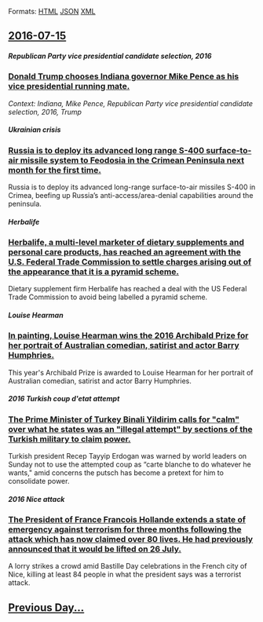 
Formats: [HTML](2016/07/15/index.html)  [JSON](2016/07/15/index.json)  [XML](2016/07/15/index.xml)  

## [2016-07-15](/news/2016/07/15/index.md)

##### Republican Party vice presidential candidate selection, 2016
### [Donald Trump chooses Indiana governor Mike Pence as his vice presidential running mate. ](/news/2016/07/15/donald-trump-chooses-indiana-governor-mike-pence-as-his-vice-presidential-running-mate.md)
_Context: Indiana, Mike Pence, Republican Party vice presidential candidate selection, 2016, Trump_

##### Ukrainian crisis
### [Russia is to deploy its advanced long range S-400 surface-to-air missile system to Feodosia in the Crimean Peninsula next month for the first time. ](/news/2016/07/15/russia-is-to-deploy-its-advanced-long-range-s-400-surface-to-air-missile-system-to-feodosia-in-the-crimean-peninsula-next-month-for-the-firs.md)
Russia is to deploy its advanced long-range surface-to-air missiles S-400 in Crimea, beefing up Russia’s anti-access/area-denial capabilities around the peninsula.

##### Herbalife
### [Herbalife, a multi-level marketer of dietary supplements and personal care products, has reached an agreement with the U.S. Federal Trade Commission to settle charges arising out of the appearance that it is a pyramid scheme. ](/news/2016/07/15/herbalife-a-multi-level-marketer-of-dietary-supplements-and-personal-care-products-has-reached-an-agreement-with-the-u-s-federal-trade-co.md)
Dietary supplement firm Herbalife has reached a deal with the US Federal Trade Commission to avoid being labelled a pyramid scheme.

##### Louise Hearman
### [In painting, Louise Hearman wins the 2016 Archibald Prize for her portrait of Australian comedian, satirist and actor Barry Humphries. ](/news/2016/07/15/in-painting-louise-hearman-wins-the-2016-archibald-prize-for-her-portrait-of-australian-comedian-satirist-and-actor-barry-humphries.md)
This year&#039;s Archibald Prize is awarded to Louise Hearman for her portrait of Australian comedian, satirist and actor Barry Humphries.

##### 2016 Turkish coup d'etat attempt
### [The Prime Minister of Turkey Binali Yildirim calls for "calm" over what he states was an "illegal attempt" by sections of the Turkish military to claim power. ](/news/2016/07/15/the-prime-minister-of-turkey-binali-ya-lda-ra-m-calls-for-calm-over-what-he-states-was-an-illegal-attempt-by-sections-of-the-turkish-mil.md)
Turkish president Recep Tayyip Erdogan was warned by world leaders on Sunday not to use the attempted coup as &ldquo;carte blanche to do whatever he wants,&quot; amid concerns the putsch has become a pretext for him to consolidate power.

##### 2016 Nice attack
### [The President of France Francois Hollande extends a state of emergency against terrorism for three months following the attack which has now claimed over 80 lives. He had previously announced that it would be lifted on 26 July. ](/news/2016/07/15/the-president-of-france-franassois-hollande-extends-a-state-of-emergency-against-terrorism-for-three-months-following-the-attack-which-has-no.md)
A lorry strikes a crowd amid Bastille Day celebrations in the French city of Nice, killing at least 84 people in what the president says was a terrorist attack.

## [Previous Day...](/news/2016/07/14/index.md)


